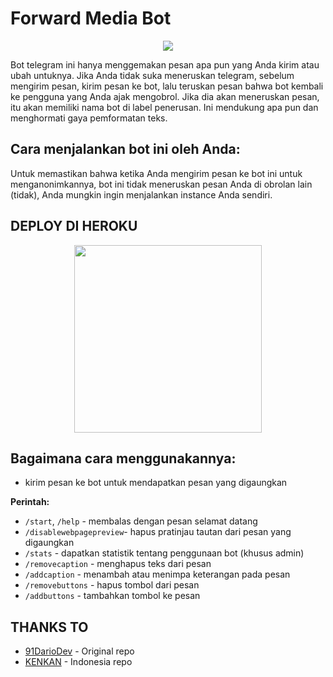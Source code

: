 # Forward Media Bot

<p align="center"<a href="t.me/forwardsindobot"><img src="https://telegra.ph/file/3c3804005539328418e22.jpg"></a></p>

Bot telegram ini hanya menggemakan pesan apa pun yang Anda kirim atau ubah untuknya. Jika Anda tidak suka meneruskan telegram, sebelum mengirim pesan, kirim pesan ke bot, lalu teruskan pesan bahwa bot kembali ke pengguna yang Anda ajak mengobrol. Jika dia akan meneruskan pesan, itu akan memiliki nama bot di label penerusan. Ini mendukung apa pun dan menghormati gaya pemformatan teks.

## Cara menjalankan bot ini oleh Anda:
Untuk memastikan bahwa ketika Anda mengirim pesan ke bot ini untuk menganonimkannya, bot ini tidak meneruskan pesan Anda di obrolan lain (tidak), Anda mungkin ingin menjalankan instance Anda sendiri.


## DEPLOY DI HEROKU


<p align="center"><a href="https://heroku.com/deploy?template=https://github.com/kenkansaja/forwardmediabot"><img src="https://img.shields.io/badge/BUAT DI-HEROKU-blue?style=plastic&logo=heroku&logoColor=yellow"width="300"heigh="100" /></a></p>

## Bagaimana cara menggunakannya:

- kirim pesan ke bot untuk mendapatkan pesan yang digaungkan

**Perintah:**

- `/start`, `/help` - membalas dengan pesan selamat datang
- `/disablewebpagepreview`- hapus pratinjau tautan dari pesan yang digaungkan
- `/stats` - dapatkan statistik tentang penggunaan bot (khusus admin)
- `/removecaption` - menghapus teks dari pesan
- `/addcaption` - menambah atau menimpa keterangan pada pesan
- `/removebuttons` - hapus tombol dari pesan
- `/addbuttons` - tambahkan tombol ke pesan



## THANKS TO

- [91DarioDev](https://github.com/91DarioDev/forwardscoverbot) - Original repo
- [KENKAN](https://github.com/kenkansaja/forwardmediabot) - Indonesia repo
